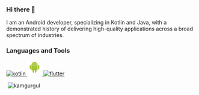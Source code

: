 ### Hi there 👋
I am an Android developer, specializing in Kotlin and Java, with a demonstrated history of delivering high-quality applications across a broad spectrum of industries.

### Languages and Tools
<p align="left"> <a href="https://kotlinlang.org" target="_blank"> <img src="https://www.vectorlogo.zone/logos/kotlinlang/kotlinlang-icon.svg" alt="kotlin" width="40" height="40"/> </a> <a href="https://developer.android.com" target="_blank"> <img src="https://raw.githubusercontent.com/devicons/devicon/master/icons/android/android-original-wordmark.svg" alt="android" width="40" height="40"/> </a> <a href="https://flutter.dev" target="_blank"> <img src="https://storage.googleapis.com/cms-storage-bucket/4fd5520fe28ebf839174.svg" alt="flutter" width="40" height="40"/> </a> </p>

<p>&nbsp;<img align="center" src="https://github-readme-stats.vercel.app/api?username=kamgurgul&show_icons=true&locale=en" alt="kamgurgul" /></p>

<!--
**kamgurgul/kamgurgul** is a ✨ _special_ ✨ repository because its `README.md` (this file) appears on your GitHub profile.
https://storage.googleapis.com/cms-storage-bucket/4fd5520fe28ebf839174.svg
Here are some ideas to get you started:

- 🔭 I’m currently working on ...
- 🌱 I’m currently learning ...
- 👯 I’m looking to collaborate on ...
- 🤔 I’m looking for help with ...
- 💬 Ask me about ...
- 📫 How to reach me: ...
- 😄 Pronouns: ...
- ⚡ Fun fact: ...
-->
